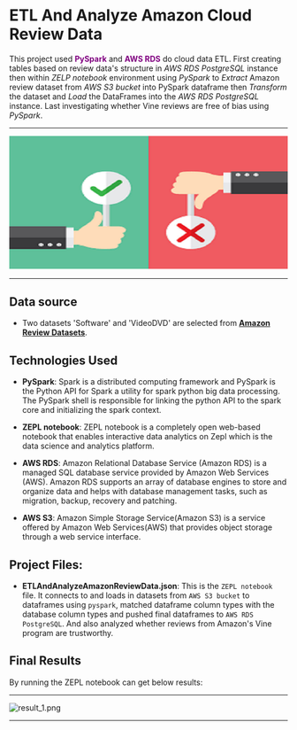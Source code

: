 
# ETL And Analyze Amazon Cloud Review Data

This project used <span style="color:purple;">**PySpark**</span> and <span style="color:purple;">**AWS RDS**</span> do cloud data ETL. First creating tables based on review data's structure in *AWS RDS PostgreSQL* instance then within *ZELP notebook* environment using *PySpark* to *Extract* Amazon review dataset from *AWS S3 bucket* into PySpark dataframe then *Transform* the dataset and *Load* the DataFrames into the *AWS RDS PostgreSQL* instance. Last investigating whether Vine reviews are free of bias using *PySpark*.

- - -

![AmazonReview.jpg](assets/image1.png)

- - -


## Data source  

* Two datasets 'Software' and 'VideoDVD' are selected from  [**Amazon Review Datasets**](https://s3.amazonaws.com/amazon-reviews-pds/tsv/index.txt). 


## Technologies Used

*  **PySpark**:  Spark is a distributed computing framework and PySpark is the Python API for Spark a utility for spark python big data processing. The PySpark shell is responsible for linking the python API to the spark core and initializing the spark context. 

*  **ZEPL notebook**: ZEPL notebook is a completely open web-based notebook that enables interactive data analytics on Zepl which is the data science and analytics platform. 

*  **AWS RDS**: Amazon Relational Database Service (Amazon RDS) is a managed SQL database service provided by Amazon Web Services (AWS). Amazon RDS supports an array of database engines to store and organize data and helps with database management tasks, such as migration, backup, recovery and patching. 

*  **AWS S3**: Amazon Simple Storage Service(Amazon S3) is a service offered by Amazon Web Services(AWS) that provides object storage through a web service interface.   


## Project Files:

* **ETLAndAnalyzeAmazonReviewData.json**: This is the `ZEPL notebook` file. It connects to and loads in datasets from `AWS S3 bucket` to dataframes using `pyspark`, matched dataframe column types with the database column types and pushed final dataframes to `AWS RDS PostgreSQL`. And also analyzed whether reviews from Amazon's Vine program are trustworthy.



## Final Results

By running the ZEPL notebook can get below results: 

- - -

![result_1.png](assets/CloudETLRun1.gif)


- - -
